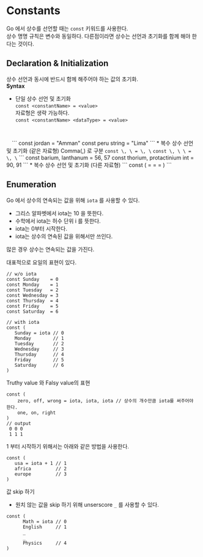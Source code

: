 # Constants
Go 에서 상수를 선언할 때는 <code>const</code> 키워드를 사용한다.  
상수 명명 규칙은 변수와 동일하다. 다른점이라면 상수는 선언과 초기화를 함께 해야 한다는 것이다.  

## Declaration & Initialization
상수 선언과 동시에 반드시 함께 해주어야 하는 값의 초기화.  
**Syntax**
  * 단일 상수 선언 및 초기화  
  <code>const \<constantName> = \<value></code>  
  자료형은 생략 가능하다.  
  <code>const \<constantName> \<dataType> = \<value>
  </code> 
  ```
  const jordan = "Amman"
  const peru string = "Lima"
  ```
  * 복수 상수 선언 및 초기화 (같은 자료형)  
  Comma(,) 로 구분  
  <code>const \<constant1>, \<costant2> = \<value1>, \<value2></code>  
  <code>const \<constant1>, \<costant2> \<dataType> = \<value1>, \<value2></code>  </code>
  ```
  const barium, lanthanum = 56, 57
  const thorium, protactinium int = 90, 91
  ```
  * 복수 상수 선언 및 초기화 (다른 자료형)  
  ```
  const (
      <constant1> = <value1>
      <constant2> = <value2>
      <constnat3> = <value3>
  )
  ```

## Enumeration
Go 에서 상수의 연속되는 값을 위해 <code>iota</code> 를 사용할 수 있다.
  * 그리스 알파벳에서 iota는 10 을 뜻한다. 
  * 수학에서 iota는 허수 단위 i 를 뜻한다.
  * iota는 0부터 시작한다.
  * iota는 상수의 연속된 값을 위해서만 쓰인다. 

많은 경우 상수는 연속되는 값을 가진다. 

대표적으로 요일의 표현이 있다.
  ```
  // w/o iota
  const Sunday    = 0
  const Monday    = 1
  const Tuesday   = 2
  const Wednesday = 3
  const Thursday  = 4
  const Friday    = 5
  const Saturday  = 6
  
  // with iota
  const (
     Sunday = iota // 0
     Monday        // 1
     Tuesday       // 2
     Wednesday     // 3
     Thursday      // 4
     Friday        // 5
     Saturday      // 6
  )
  ```
Truthy value 와 Falsy value의 표현
  ```
  const (
      zero, off, wrong = iota, iota, iota // 상수의 개수만큼 iota를 써주어야 한다.
      one, on, right
  )
  // output
   0 0 0 
   1 1 1
  ``` 
1 부터 시작하기 위해서는 아래와 같은 방법을 사용한다.
  ```
  const (
     usa = iota + 1 // 1
     africa         // 2
     europe         // 3
  )
  ```
값 skip 하기
  * 원치 않는 값을 skip 하기 위해 unserscore <code>_</code> 를 사용할 수 있다.
  ```
  const (
        Math = iota // 0
        English     // 1
        _
        _
        Physics     // 4
  )
  ```
